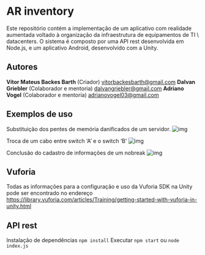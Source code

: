 # AR inventory
Este repositório contém a implementação de um aplicativo com realidade aumentada voltado à organização da infraestrutura de equipamentos de TI \ datacenters.
O sistema é composto por uma API rest desenvolvida em Node.js, e um aplicativo Android, desenvolvido com a Unity. 

## Autores
**Vítor Mateus Backes Barth** (Criador) <vitorbackesbarth@gmail.com>
**Dalvan Griebler** (Colaborador e mentoria) <dalvangriebler@gmail.com>
**Adriano Vogel** (Colaborador e mentoria) <adrianovogel03@gmail.com>

## Exemplos de uso

Substituição dos pentes de memória danificados de um servidor.
![img](https://github.com/larcc-group/ar-invetory/blob/master/videos/tarefa1.gif)

Troca de um cabo entre switch ‘A’ e o switch ‘B’
![img](https://github.com/larcc-group/ar-invetory/blob/master/videos/tarefa2.gif)

Conclusão do cadastro de informações de um nobreak
![img](https://github.com/larcc-group/ar-invetory/blob/master/videos/tarefa3.gif)

## Vuforia 
Todas as informações para a configuração e uso da Vuforia SDK na Unity pode ser encontrado no endereço <https://library.vuforia.com/articles/Training/getting-started-with-vuforia-in-unity.html>


## API rest
Instalação de dependências
``npm install``
Executar
``npm start`` ou ``node index.js``